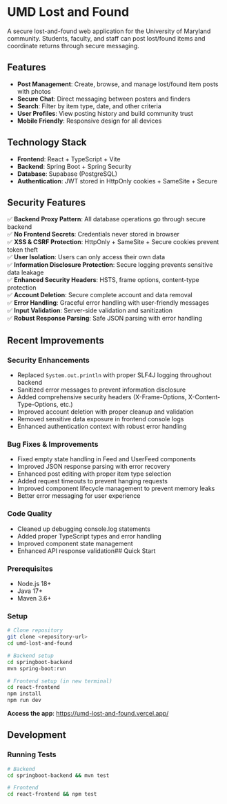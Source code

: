 # UMD Lost and Found

A secure lost-and-found web application for the University of Maryland community. Students, faculty, and staff can post lost/found items and coordinate returns through secure messaging.

## Features

- **Post Management**: Create, browse, and manage lost/found item posts with photos
- **Secure Chat**: Direct messaging between posters and finders
- **Search**: Filter by item type, date, and other criteria
- **User Profiles**: View posting history and build community trust
- **Mobile Friendly**: Responsive design for all devices

## Technology Stack

- **Frontend**: React + TypeScript + Vite
- **Backend**: Spring Boot + Spring Security  
- **Database**: Supabase (PostgreSQL)
- **Authentication**: JWT stored in HttpOnly cookies + SameSite + Secure

## Security Features

✅ **Backend Proxy Pattern**: All database operations go through secure backend  
✅ **No Frontend Secrets**: Credentials never stored in browser  
✅ **XSS & CSRF Protection**: HttpOnly + SameSite + Secure cookies prevent token theft  
✅ **User Isolation**: Users can only access their own data  
✅ **Information Disclosure Protection**: Secure logging prevents sensitive data leakage  
✅ **Enhanced Security Headers**: HSTS, frame options, content-type protection  
✅ **Account Deletion**: Secure complete account and data removal  
✅ **Error Handling**: Graceful error handling with user-friendly messages  
✅ **Input Validation**: Server-side validation and sanitization  
✅ **Robust Response Parsing**: Safe JSON parsing with error handling  

## Recent Improvements

### Security Enhancements
- Replaced `System.out.println` with proper SLF4J logging throughout backend
- Sanitized error messages to prevent information disclosure
- Added comprehensive security headers (X-Frame-Options, X-Content-Type-Options, etc.)
- Improved account deletion with proper cleanup and validation
- Removed sensitive data exposure in frontend console logs
- Enhanced authentication context with robust error handling

### Bug Fixes & Improvements  
- Fixed empty state handling in Feed and UserFeed components
- Improved JSON response parsing with error recovery
- Enhanced post editing with proper item type selection
- Added request timeouts to prevent hanging requests
- Improved component lifecycle management to prevent memory leaks
- Better error messaging for user experience

### Code Quality
- Cleaned up debugging console.log statements
- Added proper TypeScript types and error handling
- Improved component state management
- Enhanced API response validation## Quick Start

### Prerequisites
- Node.js 18+
- Java 17+
- Maven 3.6+

### Setup
```bash
# Clone repository
git clone <repository-url>
cd umd-lost-and-found

# Backend setup
cd springboot-backend
mvn spring-boot:run

# Frontend setup (in new terminal)
cd react-frontend
npm install
npm run dev
```

**Access the app**: https://umd-lost-and-found.vercel.app/


## Development

### Running Tests
```bash
# Backend
cd springboot-backend && mvn test

# Frontend  
cd react-frontend && npm test
```



